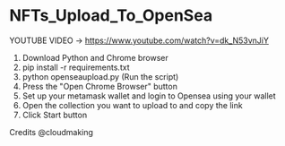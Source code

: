 # NFTs_Upload_To_OpenSea
YOUTUBE VIDEO -> https://www.youtube.com/watch?v=dk_N53vnJiY

1. Download Python and Chrome browser 
2. pip install -r requirements.txt
5. python openseaupload.py (Run the script)
7. Press the "Open Chrome Browser" button
8. Set up your metamask wallet and login to Opensea using your wallet
9. Open the collection you want to upload to and copy the link
12. Click Start button


Credits @cloudmaking 

